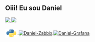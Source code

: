 ## Oiii! Eu sou Daniel
 <div>
  <a href="https://github.com/danielsilvapereira">
  <img height="180em" src="https://github-readme-stats.vercel.app/api?username=danielsilvapereira&show_icons=true&theme=prussian&include_all_commits=true&count_private=true"/>
  <img height="180em" src="https://github-readme-stats.vercel.app/api/top-langs/?username=danielsilvapereira&layout=compact&langs_count=7&theme=prussian"/>
</div>
<div style="display: inline_block"><br>
  <img align="center" alt="Daniel-Python" height="30" width="40" src="https://raw.githubusercontent.com/devicons/devicon/master/icons/python/python-original.svg">
  <img align="center" alt="Daniel-Zabbix" height="30" width="40" src="https://symbols.getvecta.com/stencil_104/1_zabbix-icon.10de30d870.png">
  <img align="center" alt="Daniel-Grafana" height="30" width="40" src="https://tidahora.com.br/wp-content/uploads/2020/08/1200px-Grafana_logo.svg_.png">
</div>
  
  ##

